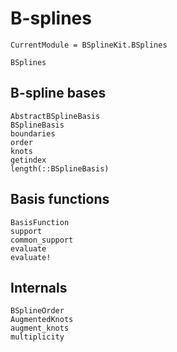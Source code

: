 # B-splines

```@meta
CurrentModule = BSplineKit.BSplines
```

```@docs
BSplines
```

## B-spline bases

```@docs
AbstractBSplineBasis
BSplineBasis
boundaries
order
knots
getindex
length(::BSplineBasis)
```

## Basis functions

```@docs
BasisFunction
support
common_support
evaluate
evaluate!
```

## Internals

```@docs
BSplineOrder
AugmentedKnots
augment_knots
multiplicity
```
